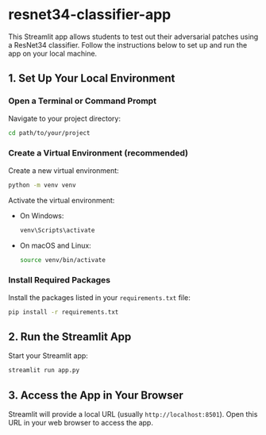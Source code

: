 # resnet34-classifier-app

This Streamlit app allows students to test out their adversarial patches using a ResNet34 classifier. Follow the instructions below to set up and run the app on your local machine.

## 1. Set Up Your Local Environment

### Open a Terminal or Command Prompt

Navigate to your project directory:

```bash
cd path/to/your/project
```

### Create a Virtual Environment (recommended)

Create a new virtual environment:

```bash
python -m venv venv
```

Activate the virtual environment:

- On Windows:
  ```bash
  venv\Scripts\activate
  ```
- On macOS and Linux:
  ```bash
  source venv/bin/activate
  ```

### Install Required Packages

Install the packages listed in your `requirements.txt` file:

```bash
pip install -r requirements.txt
```

## 2. Run the Streamlit App

Start your Streamlit app:

```bash
streamlit run app.py
```

## 3. Access the App in Your Browser

Streamlit will provide a local URL (usually `http://localhost:8501`). Open this URL in your web browser to access the app.

